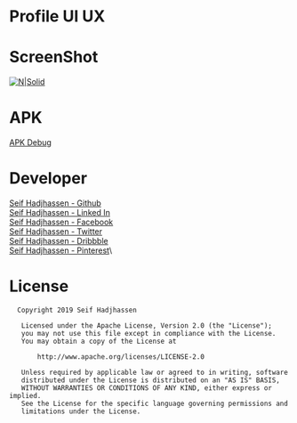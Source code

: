 # Profile UI UX
# ScreenShot
[![N|Solid](https://seifhadjhassen.net/img/profil.png)](https://seifhadjhassen.net/img/profil.png)
# APK
[APK Debug](https://www.seifhadjhassen.net/img/profileUIUX.apk)
# Developer
[Seif Hadjhassen - Github](https://seifhadjhassen.net)\
[Seif Hadjhassen - Linked In](https://www.linkedin.com/in/seifhadjhassen)\
[Seif Hadjhassen - Facebook](https://www.facebook.com/seif.hajhassen)\
[Seif Hadjhassen - Twitter](https://twitter.com/seifhadjhassen)\
[Seif Hadjhassen - Dribbble](https://dribbble.com/seifhadjhassen)\
[Seif Hadjhassen - Pinterest](https://www.pinterest.com/seifhadjhassen)\
# License
```
  Copyright 2019 Seif Hadjhassen

   Licensed under the Apache License, Version 2.0 (the "License");
   you may not use this file except in compliance with the License.
   You may obtain a copy of the License at

       http://www.apache.org/licenses/LICENSE-2.0

   Unless required by applicable law or agreed to in writing, software
   distributed under the License is distributed on an "AS IS" BASIS,
   WITHOUT WARRANTIES OR CONDITIONS OF ANY KIND, either express or implied.
   See the License for the specific language governing permissions and
   limitations under the License.
